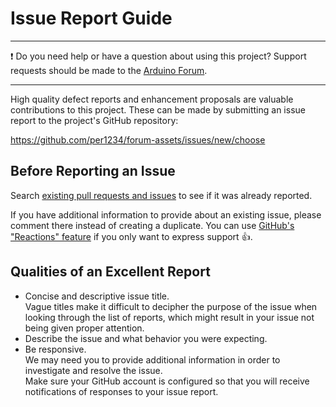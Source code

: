 <!-- Source: https://github.com/arduino/tooling-project-assets/blob/main/documentation-templates/contributor-guide/general/contributor-guide/issues.md -->

# Issue Report Guide

---

❗ Do you need help or have a question about using this project? Support requests should be made to the [Arduino Forum](https://forum.arduino.cc).

---

High quality defect reports and enhancement proposals are valuable contributions to this project. These can be made by submitting an issue report to the project's GitHub repository:

https://github.com/per1234/forum-assets/issues/new/choose

## Before Reporting an Issue

Search [existing pull requests and issues](https://github.com/per1234/forum-assets/issues?q=) to see if it was already reported.<br />

If you have additional information to provide about an existing issue, please comment there instead of creating a duplicate. You can use [GitHub's "Reactions" feature](https://github.blog/2016-03-10-add-reactions-to-pull-requests-issues-and-comments/) if you only want to express support 👍.

## Qualities of an Excellent Report

- Concise and descriptive issue title.<br />
  Vague titles make it difficult to decipher the purpose of the issue when looking through the list of reports, which might result in your issue not being given proper attention.
- Describe the issue and what behavior you were expecting.
- Be responsive.<br />
  We may need you to provide additional information in order to investigate and resolve the issue.<br />
  Make sure your GitHub account is configured so that you will receive notifications of responses to your issue report.
